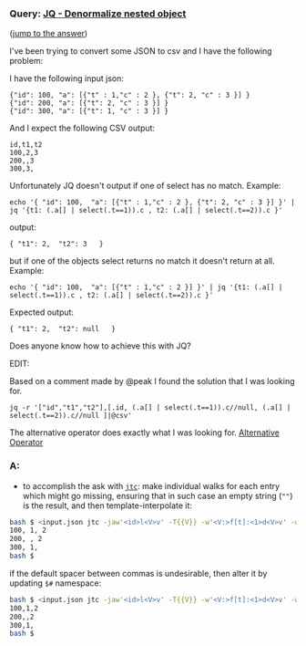 ### Query: [JQ - Denormalize nested object](https://stackoverflow.com/questions/59824452/jq-denormalize-nested-object)
([jump to the answer]())

I've been trying to convert some JSON to csv and I have the following problem:

I have the following input json:

    {"id": 100, "a": [{"t" : 1,"c" : 2 }, {"t": 2, "c" : 3 }] }
    {"id": 200, "a": [{"t": 2, "c" : 3 }] }
    {"id": 300, "a": [{"t": 1, "c" : 3 }] }

And I expect the following CSV output:

    id,t1,t2
    100,2,3
    200,,3
    300,3,


Unfortunately JQ doesn't output if one of select has no match.
Example:

    echo '{ "id": 100,  "a": [{"t" : 1,"c" : 2 }, {"t": 2, "c" : 3 }] }' | jq '{t1: (.a[] | select(.t==1)).c , t2: (.a[] | select(.t==2)).c }'

output:

    { "t1": 2,  "t2": 3   }

but if one of the objects select returns no match it doesn't return at all.
Example:

    echo '{ "id": 100,  "a": [{"t" : 1,"c" : 2 }] }' | jq '{t1: (.a[] | select(.t==1)).c , t2: (.a[] | select(.t==2)).c }' 


Expected output:

    { "t1": 2,  "t2": null   }


Does anyone know how to achieve this with JQ?

EDIT:

Based on a comment made by @peak I found the solution that I was looking for.

    jq -r '["id","t1","t2"],[.id, (.a[] | select(.t==1)).c//null, (.a[] | select(.t==2)).c//null ]|@csv'

The alternative operator does exactly what I was looking for.
[Alternative Operator][1]


  [1]: https://stedolan.github.io/jq/manual/#Alternativeoperator://
  
### A:
- to accomplish the ask with [`jtc`](https://github.com/ldn-softdev/jtc): make individual walks for each entry 
which might go missing, ensuring that in such case an empty string (`""`) is the result, and then template-interpolate it:
```bash
bash $ <input.json jtc -jaw'<id>l<V>v' -T{{V}} -w'<V:>f[t]:<1>d<V>v' -w'<V:>f[t]:<2>d<V>v' / -qqT'"{}"'
100, 1, 2
200, , 2
300, 1, 
bash $ 
```

if the default spacer between commas is undesirable, then alter it by updating `$#` namespace:
```bash
bash $ <input.json jtc -jaw'<id>l<V>v' -T{{V}} -w'<V:>f[t]:<1>d<V>v' -w'<V:>f[t]:<2>d<V>v' / -qqT'"{}"' -w'<$#:,>v'
100,1,2
200,,2
300,1,
bash $ 
```





